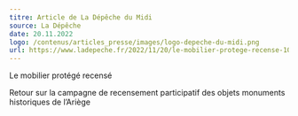 ```yaml
---
titre: Article de La Dépêche du Midi
source: La Dépêche
date: 20.11.2022
logo: /contenus/articles_presse/images/logo-depeche-du-midi.png
url: https://www.ladepeche.fr/2022/11/20/le-mobilier-protege-recense-10814844.php
---
```


Le mobilier protégé recensé

Retour sur la campagne de recensement participatif des objets monuments historiques de l’Ariège
